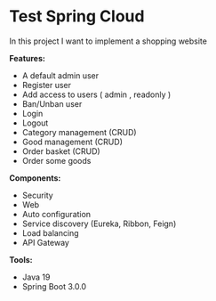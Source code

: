 # Test Spring Cloud

In this project I want to implement a shopping website<br>

<b>Features:</b>

* A default admin user
* Register user
* Add access to users ( admin , readonly )
* Ban/Unban user
* Login
* Logout
* Category management (CRUD)
* Good management (CRUD)
* Order basket (CRUD)
* Order some goods 

<b>Components:</b>

* Security
* Web
* Auto configuration
* Service discovery (Eureka, Ribbon, Feign)
* Load balancing
* API Gateway

<b>Tools:</b>

* Java 19
* Spring Boot 3.0.0